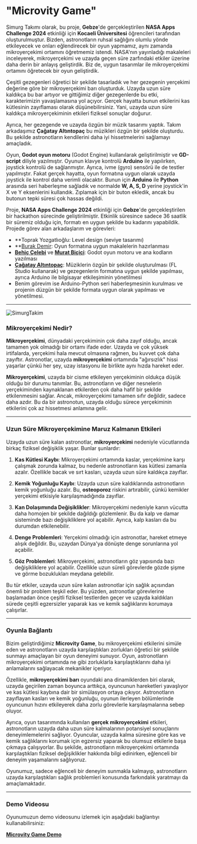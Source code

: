 # "Microvity Game"

Simurg Takımı olarak, bu proje, **Gebze**'de gerçekleştirilen **NASA Apps Challenge 2024** etkinliği için **Kocaeli Üniversitesi** öğrencileri tarafından oluşturulmuştur. Bizden, astronotların ruhsal sağlığını olumlu yönde etkileyecek ve onları eğlendirecek bir oyun yapmamız, aynı zamanda mikroyerçekimi ortamını öğretmemiz istendi. NASA'nın yayınladığı makaleleri inceleyerek, mikroyerçekimi ve uzayda geçen süre zarfındaki etkiler üzerine daha derin bir anlayış geliştirdik. Biz de, uygun tasarımlar ile mikroyerçekimi ortamını öğretecek bir oyun geliştirdik.

Çeşitli gezegenleri öğretici bir şekilde tasarladık ve her gezegenin yerçekimi değerine göre bir mikroyerçekimi barı oluşturduk. Uzayda uzun süre kaldıkça bu bar artıyor ve gittiğimiz diğer gezegenlerde bu etki, karakterimizin yavaşlamasına yol açıyor. Gerçek hayatta bunun etkilerini kas kütlesinin zayıflaması olarak düşünebilirsiniz. Yani, uzayda uzun süre kaldıkça mikroyerçekiminin etkileri fiziksel sonuçlar doğurur.

Ayrıca, her gezegende ve uzayda özgün bir müzik tasarımı yaptık. Takım arkadaşımız **Çağatay Altıntopaç** bu müzikleri özgün bir şekilde oluşturdu. Bu şekilde astronotların kendilerini daha iyi hissetmelerini sağlamayı amaçladık.

Oyun, **Godot oyun motoru** (Godot Engine) kullanılarak geliştirilmiştir ve **GD-script** diliyle yazılmıştır. Oyunun klavye kontrolü **Arduino** ile yapılırken, joystick kontrolü de sağlanmıştır. Ayrıca, ivme (gyro) sensörü ile de testler yapılmıştır. Fakat gerçek hayatta, oyun formatına uygun olarak uzayda joystick ile kontrol daha verimli olacaktır. Bunun için **Arduino** ile **Python** arasında seri haberleşme sağladık ve normalde **W, A, S, D** yerine joystick'in X ve Y eksenlerini kullandık. Zıplamak için bir buton ekledik, ancak bu butonun tepki süresi çok hassas değildi.

Proje, **NASA Apps Challenge 2024** etkinliği için **Gebze**'de gerçekleştirilen bir hackathon sürecinde geliştirilmiştir. Etkinlik süresince sadece 36 saatlik bir süremiz olduğu için, formatı en uygun şekilde bu kadarını yapabildik. Projede görev alan arkadaşlarım ve görevleri:

- **Toprak Yozgatlıoğlu: Level design (seviye tasarımı)
- **[Burak Demir](https://github.com/gitwithburak): Oyun formatına uygun makalelerin hazırlanması
- **[Behiç Çelebi](https://github.com/Behicelebi)** ve **[Murat Biçici](https://github.com/MuratBicici)**: Godot oyun motoru ve ana kodların yazılması
- **[Çağatay Altıntopaç](https://github.com/jagataix)**: Müziklerin özgün bir şekilde oluşturulması (FL Studio kullanarak) ve gezegenlerin formatına uygun şekilde yapılması, ayrıca Arduino ile bilgisayar etkileşiminin yönetilmesi
-  Benim görevim ise Arduino-Python seri haberleşmesinin kurulması ve projenin düzgün bir şekilde formata uygun olarak yapılması ve yönetilmesi.

---

![SimurgTakim](https://github.com/user-attachments/assets/d124dcef-679c-4a3a-b74e-782433047048)



### **Mikroyerçekimi Nedir?**

**Mikroyerçekimi**, dünyadaki yerçekiminin çok daha zayıf olduğu, ancak tamamen yok olmadığı bir ortamı ifade eder. Uzayda ve çok yüksek irtifalarda, yerçekimi hala mevcut olmasına rağmen, bu kuvvet çok daha zayıftır. Astronotlar, uzayda **mikroyerçekimi** ortamında "ağırsızlık" hissi yaşarlar çünkü her şey, uzay istasyonu ile birlikte aynı hızda hareket eder.

**Mikroyerçekimi**, uzayda bir cisme etkileyen yerçekiminin oldukça düşük olduğu bir durumu tanımlar. Bu, astronotların ve diğer nesnelerin yerçekiminden kaynaklanan etkilerden çok daha hafif bir şekilde etkilenmesini sağlar. Ancak, mikroyerçekimi tamamen sıfır değildir, sadece daha azdır. Bu da bir astronotun, uzayda olduğu sürece yerçekiminin etkilerini çok az hissetmesi anlamına gelir.

---

### **Uzun Süre Mikroyerçekimine Maruz Kalmanın Etkileri**

Uzayda uzun süre kalan astronotlar, **mikroyerçekimi** nedeniyle vücutlarında birkaç fiziksel değişiklik yaşar. Bunlar şunlardır:

1. **Kas Kütlesi Kaybı**: Mikroyerçekimi ortamında kaslar, yerçekimine karşı çalışmak zorunda kalmaz, bu nedenle astronotların kas kütlesi zamanla azalır. Özellikle bacak ve sırt kasları, uzayda uzun süre kaldıkça zayıflar.

2. **Kemik Yoğunluğu Kaybı**: Uzayda uzun süre kaldıklarında astronotların kemik yoğunluğu azalır. Bu, **osteoporoz** riskini artırabilir, çünkü kemikler yerçekimi etkisiyle karşılaşmadığında zayıflar.

3. **Kan Dolaşımında Değişiklikler**: Mikroyerçekimi nedeniyle kanın vücutta daha homojen bir şekilde dağıldığı gözlemlenir. Bu da kalp ve damar sisteminde bazı değişikliklere yol açabilir. Ayrıca, kalp kasları da bu durumdan etkilenebilir.

4. **Denge Problemleri**: Yerçekimi olmadığı için astronotlar, hareket etmeye alışık değildir. Bu, uzaydan Dünya'ya dönüşte denge sorunlarına yol açabilir.

5. **Göz Problemleri**: Mikroyerçekimi, astronotların göz yapısında bazı değişikliklere yol açabilir. Özellikle uzun süreli görevlerde gözde şişme ve görme bozuklukları meydana gelebilir.

Bu tür etkiler, uzayda uzun süre kalan astronotlar için sağlık açısından önemli bir problem teşkil eder. Bu yüzden, astronotlar görevlerine başlamadan önce çeşitli fiziksel testlerden geçer ve uzayda kaldıkları sürede çeşitli egzersizler yaparak kas ve kemik sağlıklarını korumaya çalışırlar.

---

### **Oyunla Bağlantı**

Bizim geliştirdiğimiz **Microvity Game**, bu mikroyerçekimi etkilerini simüle eden ve astronotların uzayda karşılaştıkları zorlukları öğretici bir şekilde sunmayı amaçlayan bir oyun deneyimi sunuyor. Oyun, astronotların mikroyerçekimi ortamında ne gibi zorluklarla karşılaştıklarını daha iyi anlamalarını sağlayacak mekanikler içeriyor. 

Özellikle, **mikroyerçekimi barı** oyundaki ana dinamiklerden biri olarak, uzayda geçirilen zaman boyunca arttıkça, oyuncunun hareketleri yavaşlıyor ve kas kütlesi kaybına dair bir simülasyon ortaya çıkıyor. Astronotların zayıflayan kasları ve kemik yoğunluğu, oyunun ilerleyen bölümlerinde oyuncunun hızını etkileyerek daha zorlu görevlerle karşılaşmalarına sebep oluyor.

Ayrıca, oyun tasarımında kullanılan **gerçek mikroyerçekimi** etkileri, astronotların uzayda daha uzun süre kalmalarının potansiyel sonuçlarını deneyimlemelerini sağlıyor. Oyuncular, uzayda kalma süresine göre kas ve kemik sağlıklarını korumak için egzersiz yaparak bu olumsuz etkilerle başa çıkmaya çalışıyorlar. Bu şekilde, astronotların mikroyerçekimi ortamında karşılaştıkları fiziksel değişiklikler hakkında bilgi edinirken, eğlenceli bir deneyim yaşamalarını sağlıyoruz.

Oyunumuz, sadece eğlenceli bir deneyim sunmakla kalmayıp, astronotların uzayda karşılaştıkları sağlık problemleri konusunda farkındalık yaratmayı da amaçlamaktadır.

---

### **Demo Videosu**

Oyunumuzun demo videosunu izlemek için aşağıdaki bağlantıyı kullanabilirsiniz:

[**Microvity Game Demo**](https://youtu.be/OYuDLIv1F2k?si=i3UzsJxv6dETDeoe)



